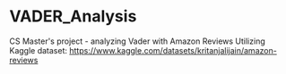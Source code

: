 # VADER_Analysis
CS Master's project - analyzing Vader with Amazon Reviews
Utilizing Kaggle dataset: https://www.kaggle.com/datasets/kritanjalijain/amazon-reviews
